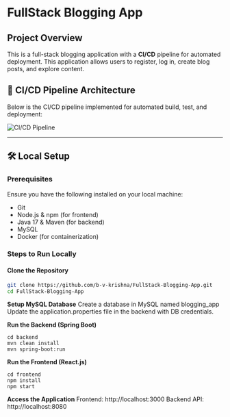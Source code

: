 # FullStack Blogging App

## Project Overview
This is a full-stack blogging application with a **CI/CD** pipeline for automated deployment. This application allows users to register, log in, create blog posts, and explore content.

## 🚀 CI/CD Pipeline Architecture
Below is the CI/CD pipeline implemented for automated build, test, and deployment:  

![CI/CD Pipeline](https://github.com/user-attachments/assets/55768031-94a3-462a-a328-7a79119f00ae)

---

## 🛠️ Local Setup

### Prerequisites
Ensure you have the following installed on your local machine:

- Git
- Node.js & npm (for frontend)
- Java 17 & Maven (for backend)
- MySQL
- Docker (for containerization)

### Steps to Run Locally

#### Clone the Repository
```bash
git clone https://github.com/b-v-krishna/FullStack-Blogging-App.git
cd FullStack-Blogging-App
```
**Setup MySQL Database**
Create a database in MySQL named blogging_app
Update the application.properties file in the backend with DB credentials.

**Run the Backend (Spring Boot)**
```
cd backend
mvn clean install
mvn spring-boot:run
```
**Run the Frontend (React.js)**
```
cd frontend
npm install
npm start
```
**Access the Application**
Frontend: http://localhost:3000
Backend API: http://localhost:8080

